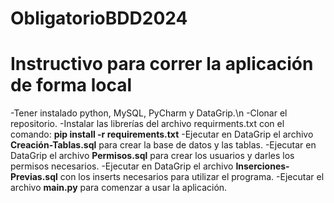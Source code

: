 # ObligatorioBDD2024

# Instructivo para correr la aplicación de forma local

-Tener instalado python, MySQL, PyCharm y DataGrip.\n
-Clonar el repositorio.
-Instalar las librerías del archivo requirments.txt con el comando: **pip install -r requirements.txt**
-Ejecutar en DataGrip el archivo **Creación-Tablas.sql** para crear la base de datos y las tablas.
-Ejecutar en DataGrip el archivo **Permisos.sql** para crear los usuarios y darles los permisos necesarios.
-Ejecutar en DataGrip el archivo **Inserciones-Previas.sql** con los inserts necesarios para utilizar el programa.
-Ejecutar el archivo **main.py** para comenzar a usar la aplicación. 
